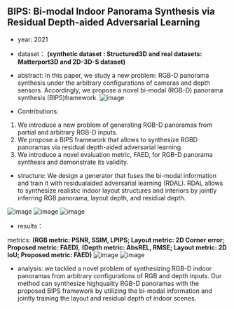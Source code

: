 ## BIPS: Bi-modal Indoor Panorama Synthesis via Residual Depth-aided Adversarial Learning

- year: 2021

- dataset：  **(synthetic dataset : Structured3D and real datasets: Matterport3D and 2D-3D-S dataset)**  

- abstract: In this paper, we study a new problem: RGB-D panorama synthesis under the arbitrary configurations of cameras and depth sensors. Accordingly, we propose a novel bi-modal (RGB-D) panorama synthesis (BIPS)framework. 
![image](https://github.com/VLISLAB/360-DL-Survey/blob/main/Images/BIPSabstract.png)

- Contributions:
1) We introduce a new problem of generating RGB-D panoramas from partial and arbitrary RGB-D inputs.
2) We propose a BIPS framework that allows to synthesize RGBD panoramas via residual depth-aided adversarial learning.
3) We introduce a novel evaluation metric, FAED, for RGB-D panorama synthesis and demonstrate its validity.


- structure: We design a generator that fuses the bi-modal information and train it with residualaided adversarial learning (RDAL). RDAL allows to synthesize realistic indoor layout structures and interiors by jointly inferring RGB panorama, layout depth, and residual depth.

![image](https://github.com/VLISLAB/360-DL-Survey/blob/main/Images/BIPSstructure.png)
![image](https://github.com/VLISLAB/360-DL-Survey/blob/main/Images/BIPSstructure1.png)
![image](https://github.com/VLISLAB/360-DL-Survey/blob/main/Images/BIPSstructure2.png)

- results：

metrics: **(RGB metric: PSNR, SSIM, LPIPS; Layout metric: 2D Corner error; Proposed metric: FAED)**, **(Depth metric: AbsREL, RMSE; Layout metric: 2D IoU; Proposed metric: FAED)**
![image](https://github.com/VLISLAB/360-DL-Survey/blob/main/Images/BIPSresult.png)
![image](https://github.com/VLISLAB/360-DL-Survey/blob/main/Images/BIPSresult1.png)


- analysis: we tackled a novel problem of synthesizing RGB-D indoor panoramas from arbitrary configurations of RGB and depth inputs. Our method can synthesize highquality RGB-D panoramas with the proposed BIPS framework by utilizing the bi-modal information and jointly training the layout and residual depth of indoor scenes.
